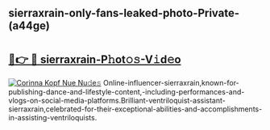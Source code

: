 ## sierraxrain-only-fans​-leaked-photo​-Private-(a44ge)


# <h2><a href="https://mediaupload.pro?title=sierraxrain&ref=git">🔗👉 🔴 sierraxrain-P𝚑ot𝚘𝚜-V𝚒d𝚎o</a></h2>

[![Corinna Kopf Nue Nu𝚍e𝚜](https://i.imgur.com/0qMVB7G.gif)](https://mediaupload.pro?title=sierraxrain&ref=git)
Online-influencer-sierraxrain,known-for-publishing-dance-and-lifestyle-content,-including-performances-and-vlogs-on-social-media-platforms.Brilliant-ventriloquist-assistant-sierraxrain,celebrated-for-their-exceptional-abilities-and-accomplishments-in-assisting-ventriloquists.  